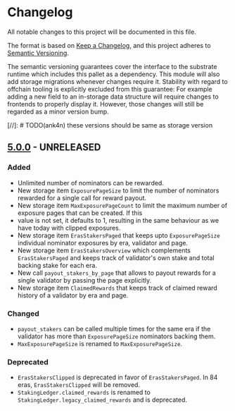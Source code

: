 # Changelog

All notable changes to this project will be documented in this file.

The format is based on [Keep a Changelog](https://keepachangelog.com/en/1.0.0/),
and this project adheres to [Semantic Versioning](https://semver.org/spec/v2.0.0.html).

The semantic versioning guarantees cover the interface to the substrate runtime which
includes this pallet as a dependency. This module will also add storage migrations whenever
changes require it. Stability with regard to offchain tooling is explicitly excluded from
this guarantee: For example adding a new field to an in-storage data structure will require
changes to frontends to properly display it. However, those changes will still be regarded
as a minor version bump.

[//]: # TODO(ank4n) these versions should be same as storage version
## [5.0.0] - UNRELEASED

### Added

- Unlimited number of nominators can be rewarded.
- New storage item `ExposurePageSize` to limit the number of nominators rewarded for a single call for reward payout.
- New storage item `MaxExposurePageCount` to limit the maximum number of exposure pages that can be created. If this
- value is not set, it defaults to 1, resulting in the same behaviour as we have today with clipped exposures.
- New storage item `ErasStakersPaged` that keeps upto `ExposurePageSize` individual nominator exposures by era, validator and page.
- New storage item `ErasStakersOverview` which complements `ErasStakersPaged` and keeps track of validator's own stake and total backing stake for each era.
- New call `payout_stakers_by_page` that allows to payout rewards for a single validator by passing the page explicitly.
- New storage item `ClaimedRewards` that keeps track of claimed reward history of a validator by era and page.

### Changed
- `payout_stakers` can be called multiple times for the same era if the validator has more than `ExposurePageSize` nominators backing them.
- `MaxExposurePageSize` is renamed to `MaxExposurePageSize`.

### Deprecated
- `ErasStakersClipped` is deprecated in favor of `ErasStakersPaged`. In 84 eras, `ErasStakersClipped` will be removed.
- `StakingLedger.claimed_rewards` is renamed to `StakingLedger.legacy_claimed_rewards` and is deprecated.


[5.0.0]: https://github.com/paritytech/substrate/pull/13059
